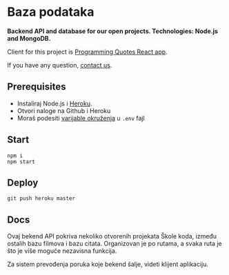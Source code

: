 # Baza podataka

**Backend API and database for our open projects. Technologies: Node.js and MongoDB.**

Client for this project is [Programming Quotes React app](https://github.com/skolakoda/programerski-citati).

If you have any question, [contact us](https://skolakoda.org/kontakt).

## Prerequisites

- Instaliraj Node.js i [Heroku](https://devcenter.heroku.com/articles/heroku-cli).
- Otvori naloge na Github i Heroku
- Moraš podesiti [varijable okruženja](https://devcenter.heroku.com/articles/heroku-local#set-up-your-local-environment-variables) u `.env` fajl

## Start

```
npm i
npm start
```

## Deploy

```
git push heroku master
```

## Docs

Ovaj bekend API pokriva nekoliko otvorenih projekata Škole koda, između ostalih bazu filmova i bazu citata. Organizovan je po rutama, a svaka ruta je što je više moguće nezavisna funkcija.

Za sistem prevođenja poruka koje bekend šalje, videti klijent aplikaciju.
